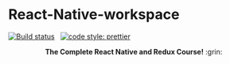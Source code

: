 # React-Native-workspace


[![Build status](https://ci.appveyor.com/api/projects/status/qy2bod5npjr1c54a?svg=true&style=flat)](https://ci.appveyor.com/project/MohamadKh75/react-native-workspace) &nbsp; [![code style: prettier](https://img.shields.io/badge/code_style-prettier-ff69b4.svg?style=flat)](https://github.com/prettier/prettier) 

<div align="center">
<strong>The Complete React Native and Redux Course!</strong> :grin:
</div>
